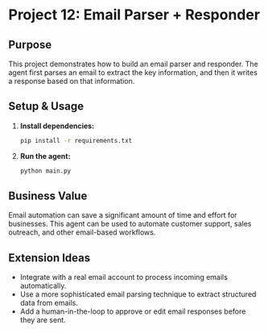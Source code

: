 # Project 12: Email Parser + Responder

## Purpose
This project demonstrates how to build an email parser and responder. The agent first parses an email to extract the key information, and then it writes a response based on that information.

## Setup & Usage
1.  **Install dependencies:**
    ```bash
    pip install -r requirements.txt
    ```
2.  **Run the agent:**
    ```bash
    python main.py
    ```

## Business Value
Email automation can save a significant amount of time and effort for businesses. This agent can be used to automate customer support, sales outreach, and other email-based workflows.

## Extension Ideas
*   Integrate with a real email account to process incoming emails automatically.
*   Use a more sophisticated email parsing technique to extract structured data from emails.
*   Add a human-in-the-loop to approve or edit email responses before they are sent.
